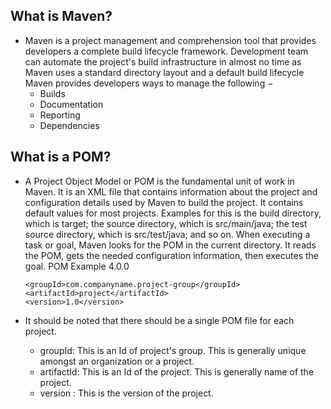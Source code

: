 ## What is Maven?
 - Maven is a project management and comprehension tool that provides developers a complete build lifecycle framework. Development team can automate the project's build infrastructure in almost no time as Maven uses a standard directory layout and a default build lifecycle
Maven provides developers ways to manage the following −
	+ Builds
	+ Documentation
	+ Reporting
	+ Dependencies

## What is a POM?
 - A Project Object Model or POM is the fundamental unit of work in Maven. It is an XML file that contains information about the project and configuration details used by Maven to build the project. It contains default values for most projects. 
Examples for this is the build directory, which is target; the source directory, which is src/main/java; the test source directory, which is src/test/java; and so on. When executing a task or goal, Maven looks for the POM in the current directory. It reads the POM, gets the needed configuration information, then executes the goal.
POM Example
	<project xmlns = "http://maven.apache.org/POM/4.0.0"
	   xmlns:xsi = "http://www.w3.org/2001/XMLSchema-instance"
	   xsi:schemaLocation = "http://maven.apache.org/POM/4.0.0
	   http://maven.apache.org/xsd/maven-4.0.0.xsd">
	   <modelVersion>4.0.0</modelVersion>

	   <groupId>com.companyname.project-group</groupId>
	   <artifactId>project</artifactId>
	   <version>1.0</version>
	</project>
- It should be noted that there should be a single POM file for each project.
	+ groupId: This is an Id of project's group. This is generally unique amongst an organization or a project.
	+ artifactId: This is an Id of the project. This is generally name of the project.
	+ version : This is the version of the project. 


